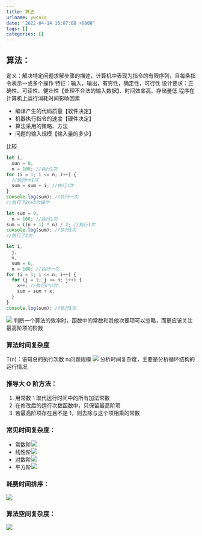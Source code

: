 ```yaml
---
title: 算法
urlname: ywcu1q
date: '2022-04-14 16:07:08 +0800'
tags: []
categories: []
---
```


## 算法：

定义：解决特定问题求解步骤的描述，计算机中表现为指令的有限序列，且每条指令表示一或多个操作
特征：输入，输出，有穷性，确定性，可行性
设计要求：正确性、可读性、健壮性【处理不合法的输入数据】、时间效率高、存储量低
程序在计算机上运行消耗时间影响因素

- 编译产生的代码质量【软件决定】
- 机器执行指令的速度【硬件决定】
- 算法采用的策略、方法
- 问题的输入规模【输入量的多少】

比较

```javascript
let i,
  sun = 0,
  n = 100; //执行1次
for (i = 1; i <= n; i++) {
  //执行n+1次
  sum = sum + i; //执行n次
}
console.log(sum); //执行一次
//执行了2n+3次操作
```

```javascript
let sum = 0,
  n = 100; //执行1次
sum = ((n + 1) * n) / 2; //执行1次
console.log(sum); //执行1次
//执行了3次
```

```javascript
let i,
  j,
  x,
  sum = 0,
  n = 100; //执行一次
for (i = 1; i <= n; i++) {
  for (j = 1; j <= n; j++) {
    x++; //执行n*n次
    sum = sum + x;
  }
}
console.log(sum); //执行1次
```

![](https://cdn.nlark.com/yuque/0/2022/png/115484/1649859888137-1eff4d8d-2635-491f-9772-c40f273ce52f.png#clientId=ua859af72-87ad-4&crop=0&crop=0&crop=1&crop=1&from=paste&id=wZhkM&margin=%5Bobject%20Object%5D&originHeight=472&originWidth=812&originalType=url∶=1&rotation=0&showTitle=false&status=done&style=none&taskId=u46b6f7e6-64e7-4308-ab3a-e6a80017d2d&title=)
判断一个算法的效率时，函数中的常数和其他次要项可以忽略，而更应该关注最高阶项的阶数

### 算法时间复杂度

T(n)：语句总的执行次数 n:问题规模 ![](https://cdn.nlark.com/yuque/__latex/eeef233980225e43f583861153f7eee3.svg#card=math&code=T%28n%29%3DO%28f%28n%29%29&id=fSYIF)
分析时间复杂度，主要是分析循环结构的运行情况

### 推导大 O 阶方法：

1. 用常数 1 取代运行时间中的所有加法常数
1. 在修改后的运行次数函数中，只保留最高阶项
1. 若最高阶项存在且不是 1，则去除与这个项相乘的常数

### 常见时间复杂度：

- 常数阶![](https://cdn.nlark.com/yuque/__latex/a2006f1ac61cb1902beacb3e29fff089.svg#card=math&code=O%281%29&id=EjTev)
- 线性阶![](https://cdn.nlark.com/yuque/__latex/8c51f5913186f8ac629f1d5838940f33.svg#card=math&code=O%28N%29&id=NRwSX)
- 对数阶![](https://cdn.nlark.com/yuque/__latex/74efb4fa98d1dbbe8d429ae21dac2af6.svg#card=math&code=O%28logN%29&id=KA61y)
- 平方阶![](https://cdn.nlark.com/yuque/__latex/f2d5f588234eb61a559ff90c41511b85.svg#card=math&code=O%28n%5E2%29&id=Ur5oS)

### 耗费时间排序：

![](https://cdn.nlark.com/yuque/__latex/f7d3f47b2158b318944949236557c6f1.svg#card=math&code=O%281%29%3CO%28logN%29%3CO%28N%29%3CO%28NlogN%29%3CO%28N%5E2%29%3CO%28N%5E3%29%3CO%282%5EN%29%3CO%28N%21%29%3CO%28N%5EN%29&id=BRa2v)

### 算法空间复杂度：

![](https://cdn.nlark.com/yuque/__latex/59c35ab7bc91599c52cfe6ae658c6775.svg#card=math&code=S%28n%29%3DO%28f%28n%29%29&id=MwN09)
